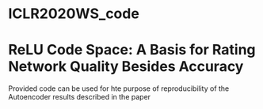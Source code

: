 # ICLR2020WS_code

# ReLU Code Space: A Basis for Rating Network Quality Besides Accuracy

Provided code can be used for hte purpose of reproducibility of the Autoencoder results described in the paper
